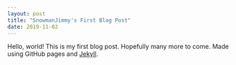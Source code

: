 ```yaml
---
layout: post
title: "SnowmanJimmy's First Blog Post"
date: 2019-11-02
---
```


Hello, world!  This is my first blog post.  Hopefully many more to come.  Made using GitHub pages and [Jekyll](http://jekyllrb.com).